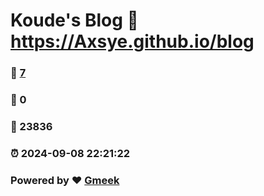 # Koude's Blog :link: https://Axsye.github.io/blog 
### :page_facing_up: [7](https://Axsye.github.io/blog/tag.html) 
### :speech_balloon: 0 
### :hibiscus: 23836 
### :alarm_clock: 2024-09-08 22:21:22 
### Powered by :heart: [Gmeek](https://github.com/Meekdai/Gmeek)
